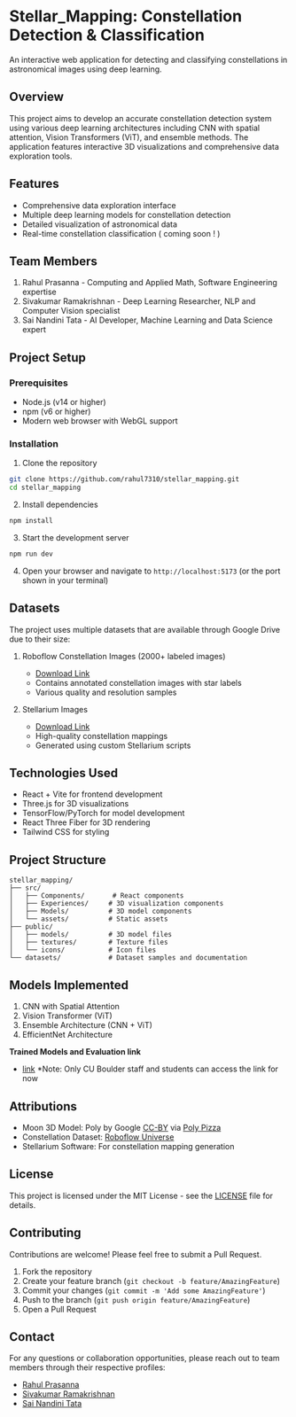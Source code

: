 # Stellar_Mapping: Constellation Detection & Classification

An interactive web application for detecting and classifying constellations in astronomical images using deep learning.

## Overview
This project aims to develop an accurate constellation detection system using various deep learning architectures including CNN with spatial attention, Vision Transformers (ViT), and ensemble methods. The application features interactive 3D visualizations and comprehensive data exploration tools.

## Features
- Comprehensive data exploration interface
- Multiple deep learning models for constellation detection
- Detailed visualization of astronomical data
- Real-time constellation classification ( coming soon ! )

## Team Members
1. Rahul Prasanna - Computing and Applied Math, Software Engineering expertise
2. Sivakumar Ramakrishnan - Deep Learning Researcher, NLP and Computer Vision specialist
3. Sai Nandini Tata - AI Developer, Machine Learning and Data Science expert

## Project Setup

### Prerequisites
- Node.js (v14 or higher)
- npm (v6 or higher)
- Modern web browser with WebGL support

### Installation
1. Clone the repository
```bash
git clone https://github.com/rahul7310/stellar_mapping.git
cd stellar_mapping
```

2. Install dependencies
```bash
npm install
```

3. Start the development server
```bash
npm run dev
```

4. Open your browser and navigate to `http://localhost:5173` (or the port shown in your terminal)

## Datasets
The project uses multiple datasets that are available through Google Drive due to their size:

1. Roboflow Constellation Images (2000+ labeled images)
   - [Download Link](https://drive.google.com/file/d/1OhX9GxI18xPdX0BZKs0R3MphjSFVA2UA/view?usp=sharing)
   - Contains annotated constellation images with star labels
   - Various quality and resolution samples

2. Stellarium Images
   - [Download Link](https://drive.google.com/file/d/1Gt02x2PDeaprRq5HHhDSVeTJIE7iidoJ/view?usp=drive_link)
   - High-quality constellation mappings
   - Generated using custom Stellarium scripts

## Technologies Used
- React + Vite for frontend development
- Three.js for 3D visualizations
- TensorFlow/PyTorch for model development
- React Three Fiber for 3D rendering
- Tailwind CSS for styling

## Project Structure
```
stellar_mapping/
├── src/
│   ├── Components/       # React components
│   ├── Experiences/     # 3D visualization components
│   ├── Models/          # 3D model components
│   └── assets/          # Static assets
├── public/
│   ├── models/          # 3D model files
│   ├── textures/        # Texture files
│   └── icons/           # Icon files
└── datasets/            # Dataset samples and documentation
```

## Models Implemented
1. CNN with Spatial Attention
2. Vision Transformer (ViT)
3. Ensemble Architecture (CNN + ViT)
4. EfficientNet Architecture

**Trained Models and Evaluation link** 
- [link](https://drive.google.com/drive/folders/1wNStLgkJYmBll8tsK3iv_dr7QcVyNklY?usp=sharing) 
*Note: Only CU Boulder staff and students can access the link for now


## Attributions
- Moon 3D Model: Poly by Google [CC-BY](https://creativecommons.org/licenses/by/3.0/) via [Poly Pizza](https://poly.pizza/m/9OPocAqXM0u)
- Constellation Dataset: [Roboflow Universe](https://universe.roboflow.com/ws-qwbuh/constellation-dsphi)
- Stellarium Software: For constellation mapping generation

## License
This project is licensed under the MIT License - see the [LICENSE](LICENSE) file for details.

## Contributing
Contributions are welcome! Please feel free to submit a Pull Request.

1. Fork the repository
2. Create your feature branch (`git checkout -b feature/AmazingFeature`)
3. Commit your changes (`git commit -m 'Add some AmazingFeature'`)
4. Push to the branch (`git push origin feature/AmazingFeature`)
5. Open a Pull Request

## Contact
For any questions or collaboration opportunities, please reach out to team members through their respective profiles:
- [Rahul Prasanna](https://github.com/rahul7310)
- [Sivakumar Ramakrishnan](https://github.com/arsive02)
- [Sai Nandini Tata](https://github.com/nandinitata)
